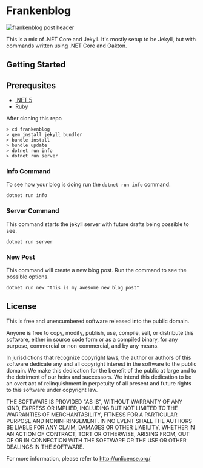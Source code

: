 # Frankenblog

![frankenblog post header](https://khalidabuhakmeh.com/assets/images/posts/frankenblog/frankenblog-header.jpg)

This is a mix of .NET Core and Jekyll. It's mostly setup to be Jekyll, but with commands written using .NET Core and Oakton.

## Getting Started

## Prerequsites

- [.NET 5](https://dot.net)
- [Ruby](https://www.ruby-lang.org/en/)

After cloning this repo

```console
> cd frankenblog
> gem install jekyll bundler
> bundle install
> bundle update
> dotnet run info
> dotnet run server
```

### Info Command

To see how your blog is doing run the `dotnet run info` command.

```console
dotnet run info
```

### Server Command

This command starts the jekyll server with future drafts being possible to see.

```console
dotnet run server
```

### New Post

This command will create a new blog post. Run the command to see the possible options.

```console
dotnet run new "this is my awesome new blog post"
```

## License

This is free and unencumbered software released into the public domain.

Anyone is free to copy, modify, publish, use, compile, sell, or
distribute this software, either in source code form or as a compiled
binary, for any purpose, commercial or non-commercial, and by any
means.

In jurisdictions that recognize copyright laws, the author or authors
of this software dedicate any and all copyright interest in the
software to the public domain. We make this dedication for the benefit
of the public at large and to the detriment of our heirs and
successors. We intend this dedication to be an overt act of
relinquishment in perpetuity of all present and future rights to this
software under copyright law.

THE SOFTWARE IS PROVIDED "AS IS", WITHOUT WARRANTY OF ANY KIND,
EXPRESS OR IMPLIED, INCLUDING BUT NOT LIMITED TO THE WARRANTIES OF
MERCHANTABILITY, FITNESS FOR A PARTICULAR PURPOSE AND NONINFRINGEMENT.
IN NO EVENT SHALL THE AUTHORS BE LIABLE FOR ANY CLAIM, DAMAGES OR
OTHER LIABILITY, WHETHER IN AN ACTION OF CONTRACT, TORT OR OTHERWISE,
ARISING FROM, OUT OF OR IN CONNECTION WITH THE SOFTWARE OR THE USE OR
OTHER DEALINGS IN THE SOFTWARE.

For more information, please refer to <http://unlicense.org/>